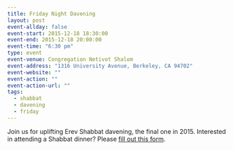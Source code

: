 ```yaml
---
title: Friday Night Davening
layout: post
event-allday: false
event-start: 2015-12-18 18:30:00
event-end: 2015-12-18 20:00:00
event-time: "6:30 pm"
type: event
event-venue: Congregation Netivot Shalom
event-address: "1316 University Avenue, Berkeley, CA 94702"
event-website: ""
event-action: ""
event-action-url: ""
tags:
  - shabbat
  - davening
  - friday
---
```


Join us for uplifting Erev Shabbat davening, the final one in 2015. Interested in attending a Shabbat dinner? Please [fill out this form](http://goo.gl/forms/Nldy9ZlLJy).